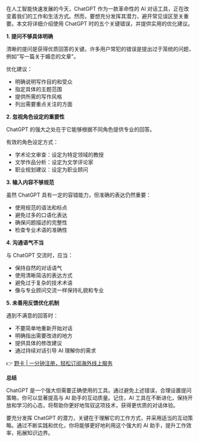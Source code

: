 在人工智能快速发展的今天，ChatGPT 作为一款革命性的 AI 对话工具，正在改变着我们的工作和生活方式。然而，要想充分发挥其潜力，避开常见误区至关重要。本文将详细介绍使用 ChatGPT 时的五个关键错误，并提供实用的优化建议。

**1. 提问不够具体明确**

清晰的提问是获得优质回答的关键。许多用户常犯的错误是提出过于笼统的问题，例如"写一篇关于婚恋的文章"。

优化建议：
- 明确说明写作目的和受众
- 指定具体的主题范围
- 提供所需的写作风格
- 列出需要重点关注的方面

**2. 忽视角色设定的重要性**

ChatGPT 的强大之处在于它能够根据不同角色提供专业的回答。

有效的角色设定方式：
- 学术论文审查：设定为特定领域的教授
- 文学作品分析：设定为文学评论家
- 职业规划建议：设定为职业顾问

**3. 输入内容不够规范**

虽然 ChatGPT 具有一定的容错能力，但准确的表达仍然重要：
- 使用规范的语法和标点
- 避免过多的口语化表达
- 确保问题描述的完整性
- 检查专业术语的准确性

**4. 沟通语气不当**

与 ChatGPT 交流时，应当：
- 保持自然的对话语气
- 使用清晰简洁的表达方式
- 避免过于复杂的技术术语
- 像与专业顾问交流一样保持礼貌和专业

**5. 未善用反馈优化机制**

遇到不满意的回答时：
- 不要简单地重新开始对话
- 明确指出需要改进的地方
- 提供具体的修改建议
- 通过持续对话引导 AI 理解你的需求

👉 [野卡 | 一分钟注册，轻松订阅海外线上服务](https://bit.ly/bewildcard)

**总结**

ChatGPT 是一个强大但需要正确使用的工具。通过避免上述错误，合理设置提问策略，你可以显著提高与 AI 助手的互动质量。记住，AI 工具在不断进化，保持开放和学习的心态，将帮助你更好地驾驭这项技术，获得更优质的对话体验。

要充分发挥 ChatGPT 的潜力，关键在于理解它的工作方式，并采用适当的互动策略。通过不断实践和优化，你将能够更好地利用这个强大的 AI 助手，提升工作效率，拓展知识边界。